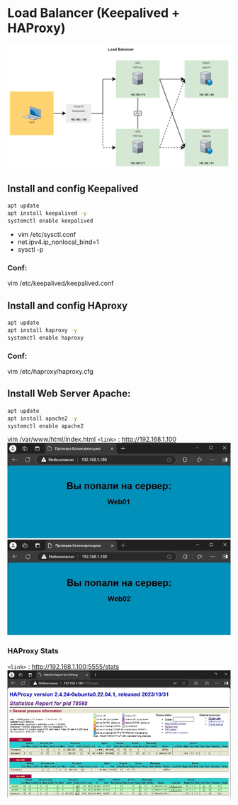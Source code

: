 # Load Balancer (Keepalived + HAProxy)
![Load Balancer](lb.jpg)

##  Install and config Keepalived
```bash
apt update
apt install keepalived -y
systemctl enable keepalived
```
- vim /etc/sysctl.conf
- net.ipv4.ip_nonlocal_bind=1
- sysctl -p
### Conf:
vim /etc/keepalived/keepalived.conf

##  Install and config HAproxy
```bash
apt update
apt install haproxy -y
systemctl enable haproxy
```

### Conf:
vim /etc/haproxy/haproxy.cfg

##  Install Web Server Apache:
```bash
apt update
apt install apache2 -y
systemctl enable apache2
```
vim /var/www/html/index.html
`<link>` : <http://192.168.1.100>
![web server1](web01.jpg)
![web server2](web02.jpg)

### HAProxy Stats
`<link>` : <http://192.168.1.100:5555/stats>
![haproxy stats](haproxy_stats.jpg)
